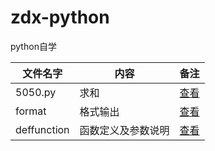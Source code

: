 # zdx-python
python自学

|文件名字|内容|备注|
|----------|----|----|
|5050.py|求和|[查看](https://github.com/swukihappy/zdx-python/blob/master/5050.py)|
|format|格式输出|[查看](https://github.com/swukihappy/zdx-python/blob/master/format.py)|
|deffunction|函数定义及参数说明|[查看](https://github.com/swukihappy/zdx-python/blob/master/deffunction.py)|
